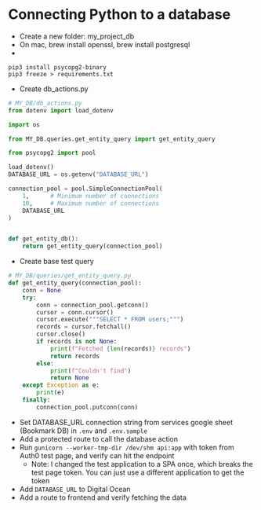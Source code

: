 
# Connecting Python to a database
* Create a new folder: my_project_db
* On mac, brew install openssl, brew install postgresql
* 
```shell
pip3 install psycopg2-binary
pip3 freeze > requirements.txt
```
* Create db_actions.py
```python
# MY_DB/db_actions.py
from dotenv import load_dotenv

import os

from MY_DB.queries.get_entity_query import get_entity_query

from psycopg2 import pool

load_dotenv()
DATABASE_URL = os.getenv("DATABASE_URL")

connection_pool = pool.SimpleConnectionPool(
    1,      # Minimum number of connections
    10,     # Maximum number of connections
    DATABASE_URL
)


def get_entity_db():
    return get_entity_query(connection_pool)

```
* Create base test query
```python
# MY_DB/queries/get_entity_query.py
def get_entity_query(connection_pool):
    conn = None
    try:
        conn = connection_pool.getconn()
        cursor = conn.cursor()
        cursor.execute("""SELECT * FROM users;""")
        records = cursor.fetchall()
        cursor.close()
        if records is not None:
            print(f"Fetched {len(records)} records")
            return records
        else:
            print(f"Couldn't find")
            return None
    except Exception as e:
        print(e)
    finally:
        connection_pool.putconn(conn)

```
* Set DATABASE_URL connection string from services google sheet (Bookmark DB) in `.env` and `.env.sample`
* Add a protected route to call the database action
* Run `gunicorn --worker-tmp-dir /dev/shm api:app` with token from Auth0 test page, and verify can hit the endpoint
  * Note: I changed the test application to a SPA once, which breaks the test page token. You can just use a different application to get the token
* Add `DATABASE_URL` to Digital Ocean
* Add a route to frontend and verify fetching the data